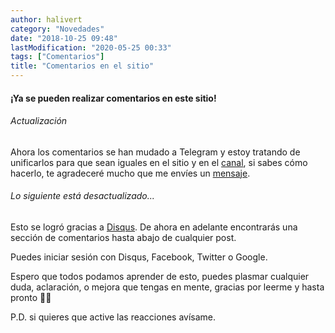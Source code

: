 ```yaml
---
author: halivert
category: "Novedades"
date: "2018-10-25 09:48"
lastModification: "2020-05-25 00:33"
tags: ["Comentarios"]
title: "Comentarios en el sitio"
---
```


#### **¡Ya se pueden realizar comentarios en este sitio!**

###### Actualización
Ahora los comentarios se han mudado a Telegram y estoy tratando de unificarlos
para que sean iguales en el sitio y en el [canal][1], si sabes cómo hacerlo, te
agradeceré mucho que me envíes un [mensaje][2].

<!-- Seguir leyendo -->

###### Lo siguiente está desactualizado...
Esto se logró gracias a [Disqus][3].
De ahora en adelante encontrarás una sección de comentarios hasta abajo de
cualquier post.

Puedes iniciar sesión con Disqus, Facebook, Twitter o Google.

Espero que todos podamos aprender de esto, puedes plasmar cualquier duda,
aclaración, o mejora que tengas en mente, gracias por leerme y hasta pronto 👋🏽

P.D. si quieres que active las reacciones avísame.

[1]: https://t.me/halivertsblog
[2]: https://t.me/halivert
[3]: https://disqus.com
